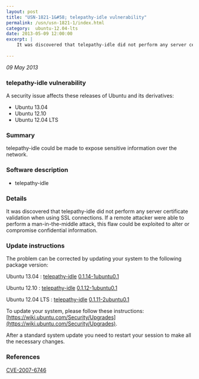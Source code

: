 ```yaml
---
layout: post
title: "USN-1821-1&#58; telepathy-idle vulnerability"
permalink: /usn/usn-1821-1/index.html
category:  ubuntu-12.04-lts
date: 2013-05-09 12:00:00
excerpt: |
    It was discovered that telepathy-idle did not perform any server certificate validation when using SSL connections. If a remote attacker were able to perform a man-in-the-middle attack, this flaw could be exploited to alter or compromise confidential information. 
    
--- 
```

 
 

*09 May 2013*

### telepathy-idle vulnerability

A security issue affects these releases of Ubuntu and its derivatives:

* Ubuntu 13.04
* Ubuntu 12.10
* Ubuntu 12.04 LTS

### Summary

telepathy-idle could be made to expose sensitive information over the network.

### Software description

* telepathy-idle 

### Details

It was discovered that telepathy-idle did not perform any server certificate validation when using SSL connections. If a remote attacker were able to perform a man-in-the-middle attack, this flaw could be exploited to alter or compromise confidential information. 

### Update instructions

The problem can be corrected by updating your system to the following package version:

Ubuntu 13.04
 : [telepathy-idle](https://launchpad.net/ubuntu/+source/telepathy-idle) <span> [0.1.14-1ubuntu0.1](https://launchpad.net/ubuntu/+source/telepathy-idle/0.1.14-1ubuntu0.1) </span> 

Ubuntu 12.10
 : [telepathy-idle](https://launchpad.net/ubuntu/+source/telepathy-idle) <span> [0.1.12-1ubuntu0.1](https://launchpad.net/ubuntu/+source/telepathy-idle/0.1.12-1ubuntu0.1) </span> 

Ubuntu 12.04 LTS
 : [telepathy-idle](https://launchpad.net/ubuntu/+source/telepathy-idle) <span> [0.1.11-2ubuntu0.1](https://launchpad.net/ubuntu/+source/telepathy-idle/0.1.11-2ubuntu0.1) </span> 

To update your system, please follow these instructions: [https://wiki.ubuntu.com/Security/Upgrades](https://wiki.ubuntu.com/Security/Upgrades).

After a standard system update you need to restart your session to make all the necessary changes. 

### References

 
 [CVE-2007-6746](http://people.ubuntu.com/~ubuntu-security/cve/CVE-2007-6746)
 

